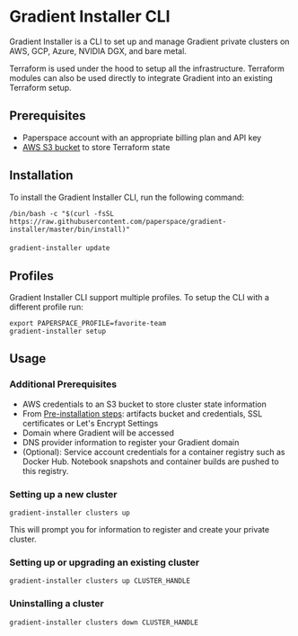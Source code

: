 # Gradient Installer CLI

Gradient Installer is a CLI to set up and manage Gradient private clusters on AWS, GCP, Azure, NVIDIA DGX, and bare metal.

Terraform is used under the hood to setup all the infrastructure. Terraform modules can also be used directly to integrate Gradient into an existing Terraform setup.

## Prerequisites

* Paperspace account with an appropriate billing plan and API key
* [AWS S3 bucket](https://docs.aws.amazon.com/AmazonS3/latest/user-guide/create-bucket.html) to store Terraform state

## Installation

To install the Gradient Installer CLI, run the following command:

```
/bin/bash -c "$(curl -fsSL https://raw.githubusercontent.com/paperspace/gradient-installer/master/bin/install)"
```

#### 

```text
gradient-installer update
```

## **Profiles**

Gradient Installer CLI support multiple profiles. To setup the CLI with a different profile run:

```text
export PAPERSPACE_PROFILE=favorite-team
gradient-installer setup
```

## **Usage**

### Additional Prerequisites

* AWS credentials to an S3 bucket to store cluster state information
* From [Pre-installation steps](pre-installation-steps.md): artifacts bucket and credentials, SSL certificates or Let's Encrypt Settings
* Domain where Gradient will be accessed
* DNS provider information to register your Gradient domain
* (Optional): Service account credentials for a container registry such as Docker Hub. Notebook snapshots and container builds are pushed to this registry.

### Setting up a new cluster

```text
gradient-installer clusters up
```

This will prompt you for information to register and create your private cluster. 

### Setting up or upgrading an existing cluster

```text
gradient-installer clusters up CLUSTER_HANDLE
```

### Uninstalling a cluster

```text
gradient-installer clusters down CLUSTER_HANDLE
```

